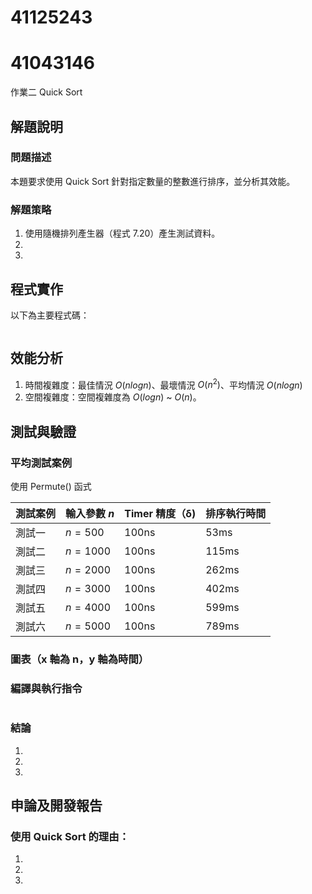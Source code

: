 # 41125243 
# 41043146

作業二 Quick Sort

## 解題說明

### 問題描述

本題要求使用 Quick Sort 針對指定數量的整數進行排序，並分析其效能。

### 解題策略

1. 使用隨機排列產生器（程式 7.20）產生測試資料。
2. 
3. 

## 程式實作

以下為主要程式碼：

```cpp

```

## 效能分析

1. 時間複雜度：最佳情況 $O(nlogn)$、最壞情況 $O(n^2)$、平均情況 $O(nlogn)$
2. 空間複雜度：空間複雜度為 $O(logn)$ ~ $O(n)$。

## 測試與驗證

### 平均測試案例

使用 Permute() 函式

| 測試案例 | 輸入參數 $n$ | Timer 精度（δ) | 排序執行時間 |
|----------|--------------|--------------|-------------|
| 測試一   | $n = 500$    | 100ns        | 53ms       |
| 測試二   | $n = 1000$   | 100ns        | 115ms      |
| 測試三   | $n = 2000$   | 100ns        | 262ms      |
| 測試四   | $n = 3000$   | 100ns        | 402ms      |
| 測試五   | $n = 4000$   | 100ns        | 599ms      | 
| 測試六   | $n = 5000$   | 100ns        | 789ms      | 

### 圖表（x 軸為 n，y 軸為時間）



### 編譯與執行指令

```shell

```

### 結論

1. 
2. 
3. 

## 申論及開發報告

### 使用 Quick Sort 的理由：

1. 
2. 
3. 



